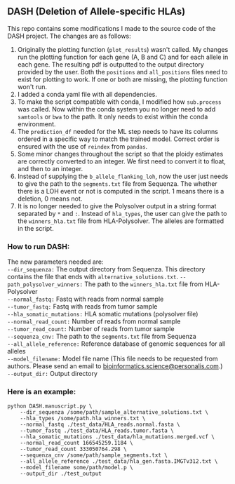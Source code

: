 
## DASH (Deletion of Allele-specific HLAs)
This repo contains some modifications I made to the source code of the DASH project. The changes are as follows:
1. Originally the plotting function (`plot_results`) wasn't called. My changes run the plotting function for
each gene (A, B and C) and for each allele in each gene. The resulting pdf is outputted to the output directory provided by the user.
Both the `positions` and `all_positions` files need to exist for plotting to work. If one or both are missing, the plotting function won't run.
2. I added a conda yaml file with all dependencies.
3. To make the script compatible with conda, I modified how `sub.process` was called. Now within the conda system
you no longer need to add `samtools` or `bwa` to the path. It only needs to exist within the conda environment.
4. The `prediction_df` needed for the ML step needs to have its columns ordered in a specific way to match the
trained model. Correct order is ensured with the use of `reindex` from `pandas`.
5. Some minor changes throughout the script so that the ploidy estimates are correctly converted to an integer.
We first need to convert it to float, and then to an integer.
6. Instead of supplying the `b_allele_flanking_loh`, now the user just needs to give the path to the `segments.txt` file from Sequenza. The whether there is a LOH event or not is computed in the script. 1 means there is a deletion, 0 means not.
7. It is no longer needed to give the Polysolver output in a string format separated by `*` and `:`. Instead of `hla_types`, the user can give the path to the `winners_hla.txt` file from HLA-Polysolver. The alleles are formatted in the script.

### How to run DASH: 
The new parameters needed are:  
`--dir_sequenza:` The output directory from Sequenza. This directory contains the file that ends with `alternative_solutions.txt`.
`--path_polysolver_winners:` The path to the `winners_hla.txt` file from HLA-Polysolver  
`--normal_fastq:` Fastq with reads from normal sample  
`--tumor_fastq:` Fastq with reads from tumor sample  
`--hla_somatic_mutations:` HLA somatic mutations (polysolver file)  
`--normal_read_count:` Number of reads from normal sample  
`--tumor_read_count:` Number of reads from tumor sample  
`--sequenza_cnv:` The path to the `segments.txt` file from Sequenza  
`--all_allele_reference:` Reference database of genomic sequences for all alleles  
`--model_filename:` Model file name (This file needs to be requested from authors. Please send an email to bioinformatics.science@personalis.com.)  
`--output_dir:` Output directory  

### Here is an example: 
```
python DASH.manuscript.py \
	--dir_sequenza /some/path/sample_alternative_solutions.txt \
	--hla_types /some/path.hla_winners.txt \
	--normal_fastq ./test_data/HLA_reads.normal.fasta \
	--tumor_fastq ./test_data/HLA_reads.tumor.fasta \
	--hla_somatic_mutations ./test_data/hla_mutations.merged.vcf \
	--normal_read_count 166545259.1184 \
	--tumor_read_count 333050764.298 \
	--sequenza_cnv /some/path/sample_segments.txt \
	--all_allele_reference ./test_data/hla_gen.fasta.IMGTv312.txt \
	--model_filename some/path/model.p \
	--output_dir ./test_output
```
